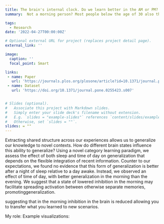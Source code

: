 ```yaml
---
title: The brain's internal clock. Do we learn better in the AM or PM?
summary:  Not a morning person? Most people below the age of 30 also think so. But, in this collab with Harvard Medical school, we test how learning new concepts differs in the morning vs. evening. Consistent with work that brain activity fluctuates throughtou the day, we find new evidence that the morning is actually the best time to learn, especially when we are transferring what we learned to a new scenarios

tags:
  - Research
date: '2022-04-27T00:00:00Z'

# Optional external URL for project (replaces project detail page).
external_link: ''

image:
  caption: ''
  focal_point: Smart

links:
 - name: Paper
   url: 'https://journals.plos.org/plosone/article?id=10.1371/journal.pone.0255423'
 - name: Dataset
   url: 'https://doi.org/10.1371/journal.pone.0255423.s007'


# Slides (optional).
#   Associate this project with Markdown slides.
#   Simply enter your slide deck's filename without extension.
#   E.g. `slides = "example-slides"` references `content/slides/example-slides.md`.
#   Otherwise, set `slides = ""`.
slides: = ""
---
```


Extracting shared structure across our experiences allows us to generalize our knowledge to novel contexts. How do different brain states influence this ability to generalize? Using a novel category learning paradigm, we assess the effect of both sleep and time of day on generalization that depends on the flexible integration of recent information. Counter to our expectations, we found no evidence that this form of generalization is better after a night of sleep relative to a day awake. Instead, we observed an effect of time of day, with better generalization in the morning than the evening. We suggest that a state of lowered inhibition in the morning may facilitate spreading activation between otherwise separate memories, promotinggeneralization.

 suggesting that in the morning inhibition in the brain is reduced allowing you to transfer what you learned to new scenarios.

My role:
Example visualizations: